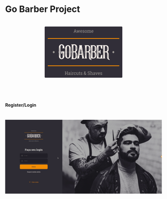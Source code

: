 # Go Barber Project

<h1 align="center">
    <img alt="Gobarber" src="https://github.com/eugenioarantes/GoBarber-ReactProject/blob/master/src/assets/go-barber-home.svg" width="250px" />
</h1>

<br><br>

#### Register/Login

<h1 align="center">
  <img 
    alt="modal" 
    src="https://github.com/eugenioarantes/GoBarber-ReactProject/blob/master/src/assets/login-gobarber.gif" 
  />
</h1>
